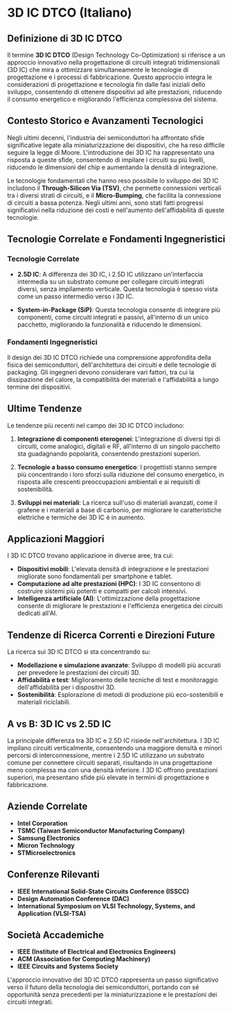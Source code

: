 # 3D IC DTCO (Italiano)

## Definizione di 3D IC DTCO

Il termine **3D IC DTCO** (Design Technology Co-Optimization) si riferisce a un approccio innovativo nella progettazione di circuiti integrati tridimensionali (3D IC) che mira a ottimizzare simultaneamente le tecnologie di progettazione e i processi di fabbricazione. Questo approccio integra le considerazioni di progettazione e tecnologia fin dalle fasi iniziali dello sviluppo, consentendo di ottenere dispositivi ad alte prestazioni, riducendo il consumo energetico e migliorando l'efficienza complessiva del sistema.

## Contesto Storico e Avanzamenti Tecnologici

Negli ultimi decenni, l'industria dei semiconduttori ha affrontato sfide significative legate alla miniaturizzazione dei dispositivi, che ha reso difficile seguire la legge di Moore. L'introduzione dei 3D IC ha rappresentato una risposta a queste sfide, consentendo di impilare i circuiti su più livelli, riducendo le dimensioni del chip e aumentando la densità di integrazione.

Le tecnologie fondamentali che hanno reso possibile lo sviluppo dei 3D IC includono il **Through-Silicon Via (TSV)**, che permette connessioni verticali tra i diversi strati di circuiti, e il **Micro-Bumping**, che facilita la connessione di circuiti a bassa potenza. Negli ultimi anni, sono stati fatti progressi significativi nella riduzione dei costi e nell'aumento dell'affidabilità di queste tecnologie.

## Tecnologie Correlate e Fondamenti Ingegneristici

### Tecnologie Correlate

- **2.5D IC**: A differenza dei 3D IC, i 2.5D IC utilizzano un'interfaccia intermedia su un substrato comune per collegare circuiti integrati diversi, senza impilamento verticale. Questa tecnologia è spesso vista come un passo intermedio verso i 3D IC.

- **System-in-Package (SiP)**: Questa tecnologia consente di integrare più componenti, come circuiti integrati e passivi, all'interno di un unico pacchetto, migliorando la funzionalità e riducendo le dimensioni.

### Fondamenti Ingegneristici

Il design dei 3D IC DTCO richiede una comprensione approfondita della fisica dei semiconduttori, dell'architettura dei circuiti e delle tecnologie di packaging. Gli ingegneri devono considerare vari fattori, tra cui la dissipazione del calore, la compatibilità dei materiali e l'affidabilità a lungo termine dei dispositivi.

## Ultime Tendenze

Le tendenze più recenti nel campo dei 3D IC DTCO includono:

1. **Integrazione di componenti eterogenei**: L'integrazione di diversi tipi di circuiti, come analogici, digitali e RF, all'interno di un singolo pacchetto sta guadagnando popolarità, consentendo prestazioni superiori.

2. **Tecnologie a basso consumo energetico**: I progettisti stanno sempre più concentrando i loro sforzi sulla riduzione del consumo energetico, in risposta alle crescenti preoccupazioni ambientali e ai requisiti di sostenibilità.

3. **Sviluppi nei materiali**: La ricerca sull'uso di materiali avanzati, come il grafene e i materiali a base di carbonio, per migliorare le caratteristiche elettriche e termiche dei 3D IC è in aumento.

## Applicazioni Maggiori

I 3D IC DTCO trovano applicazione in diverse aree, tra cui:

- **Dispositivi mobili**: L'elevata densità di integrazione e le prestazioni migliorate sono fondamentali per smartphone e tablet.
- **Computazione ad alte prestazioni (HPC)**: I 3D IC consentono di costruire sistemi più potenti e compatti per calcoli intensivi.
- **Intelligenza artificiale (AI)**: L'ottimizzazione della progettazione consente di migliorare le prestazioni e l'efficienza energetica dei circuiti dedicati all'AI.

## Tendenze di Ricerca Correnti e Direzioni Future

La ricerca sui 3D IC DTCO si sta concentrando su:

- **Modellazione e simulazione avanzate**: Sviluppo di modelli più accurati per prevedere le prestazioni dei circuiti 3D.
- **Affidabilità e test**: Miglioramento delle tecniche di test e monitoraggio dell'affidabilità per i dispositivi 3D.
- **Sostenibilità**: Esplorazione di metodi di produzione più eco-sostenibili e materiali riciclabili.

## A vs B: 3D IC vs 2.5D IC

La principale differenza tra 3D IC e 2.5D IC risiede nell'architettura. I 3D IC impilano circuiti verticalmente, consentendo una maggiore densità e minori percorsi di interconnessione, mentre i 2.5D IC utilizzano un substrato comune per connettere circuiti separati, risultando in una progettazione meno complessa ma con una densità inferiore. I 3D IC offrono prestazioni superiori, ma presentano sfide più elevate in termini di progettazione e fabbricazione.

## Aziende Correlate

- **Intel Corporation**
- **TSMC (Taiwan Semiconductor Manufacturing Company)**
- **Samsung Electronics**
- **Micron Technology**
- **STMicroelectronics**

## Conferenze Rilevanti

- **IEEE International Solid-State Circuits Conference (ISSCC)**
- **Design Automation Conference (DAC)**
- **International Symposium on VLSI Technology, Systems, and Application (VLSI-TSA)**

## Società Accademiche

- **IEEE (Institute of Electrical and Electronics Engineers)**
- **ACM (Association for Computing Machinery)**
- **IEEE Circuits and Systems Society**

L'approccio innovativo del 3D IC DTCO rappresenta un passo significativo verso il futuro della tecnologia dei semiconduttori, portando con sé opportunità senza precedenti per la miniaturizzazione e le prestazioni dei circuiti integrati.